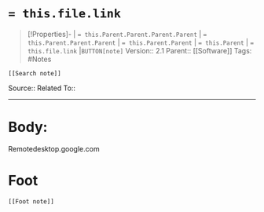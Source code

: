 # `= this.file.link`
>[!Properties]- | `= this.Parent.Parent.Parent.Parent` |  `= this.Parent.Parent.Parent` | `= this.Parent.Parent` | `= this.Parent` | `= this.file.link` |`BUTTON[note]` 
>Version:: 2.1
>Parent:: [[Software]]
>Tags: #Notes
```meta-bind-embed
[[Search note]]
```
Source::
Related To::
***
# Body:
Remotedesktop.google.com








# Foot
```meta-bind-embed
[[Foot note]]
``` 